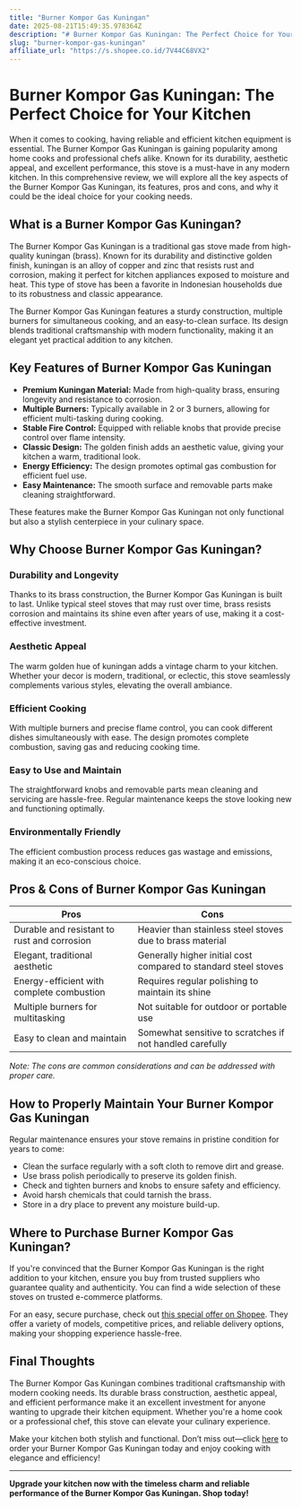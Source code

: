 ```yaml
---
title: "Burner Kompor Gas Kuningan"
date: 2025-08-21T15:49:35.978364Z
description: "# Burner Kompor Gas Kuningan: The Perfect Choice for Your Kitchen..."
slug: "burner-kompor-gas-kuningan"
affiliate_url: "https://s.shopee.co.id/7V44C68VX2"
---
```

# Burner Kompor Gas Kuningan: The Perfect Choice for Your Kitchen

When it comes to cooking, having reliable and efficient kitchen equipment is essential. The Burner Kompor Gas Kuningan is gaining popularity among home cooks and professional chefs alike. Known for its durability, aesthetic appeal, and excellent performance, this stove is a must-have in any modern kitchen. In this comprehensive review, we will explore all the key aspects of the Burner Kompor Gas Kuningan, its features, pros and cons, and why it could be the ideal choice for your cooking needs.

## What is a Burner Kompor Gas Kuningan?

The Burner Kompor Gas Kuningan is a traditional gas stove made from high-quality kuningan (brass). Known for its durability and distinctive golden finish, kuningan is an alloy of copper and zinc that resists rust and corrosion, making it perfect for kitchen appliances exposed to moisture and heat. This type of stove has been a favorite in Indonesian households due to its robustness and classic appearance.

The Burner Kompor Gas Kuningan features a sturdy construction, multiple burners for simultaneous cooking, and an easy-to-clean surface. Its design blends traditional craftsmanship with modern functionality, making it an elegant yet practical addition to any kitchen.

## Key Features of Burner Kompor Gas Kuningan

- **Premium Kuningan Material:** Made from high-quality brass, ensuring longevity and resistance to corrosion.
- **Multiple Burners:** Typically available in 2 or 3 burners, allowing for efficient multi-tasking during cooking.
- **Stable Fire Control:** Equipped with reliable knobs that provide precise control over flame intensity.
- **Classic Design:** The golden finish adds an aesthetic value, giving your kitchen a warm, traditional look.
- **Energy Efficiency:** The design promotes optimal gas combustion for efficient fuel use.
- **Easy Maintenance:** The smooth surface and removable parts make cleaning straightforward.

These features make the Burner Kompor Gas Kuningan not only functional but also a stylish centerpiece in your culinary space.

## Why Choose Burner Kompor Gas Kuningan?

### Durability and Longevity

Thanks to its brass construction, the Burner Kompor Gas Kuningan is built to last. Unlike typical steel stoves that may rust over time, brass resists corrosion and maintains its shine even after years of use, making it a cost-effective investment.

### Aesthetic Appeal

The warm golden hue of kuningan adds a vintage charm to your kitchen. Whether your decor is modern, traditional, or eclectic, this stove seamlessly complements various styles, elevating the overall ambiance.

### Efficient Cooking

With multiple burners and precise flame control, you can cook different dishes simultaneously with ease. The design promotes complete combustion, saving gas and reducing cooking time.

### Easy to Use and Maintain

The straightforward knobs and removable parts mean cleaning and servicing are hassle-free. Regular maintenance keeps the stove looking new and functioning optimally.

### Environmentally Friendly

The efficient combustion process reduces gas wastage and emissions, making it an eco-conscious choice.

## Pros & Cons of Burner Kompor Gas Kuningan

| **Pros** | **Cons** |
| --- | --- |
| Durable and resistant to rust and corrosion | Heavier than stainless steel stoves due to brass material |
| Elegant, traditional aesthetic | Generally higher initial cost compared to standard steel stoves |
| Energy-efficient with complete combustion | Requires regular polishing to maintain its shine |
| Multiple burners for multitasking | Not suitable for outdoor or portable use |
| Easy to clean and maintain | Somewhat sensitive to scratches if not handled carefully |

*Note: The cons are common considerations and can be addressed with proper care.*

## How to Properly Maintain Your Burner Kompor Gas Kuningan

Regular maintenance ensures your stove remains in pristine condition for years to come:

- Clean the surface regularly with a soft cloth to remove dirt and grease.
- Use brass polish periodically to preserve its golden finish.
- Check and tighten burners and knobs to ensure safety and efficiency.
- Avoid harsh chemicals that could tarnish the brass.
- Store in a dry place to prevent any moisture build-up.

## Where to Purchase Burner Kompor Gas Kuningan?

If you're convinced that the Burner Kompor Gas Kuningan is the right addition to your kitchen, ensure you buy from trusted suppliers who guarantee quality and authenticity. You can find a wide selection of these stoves on trusted e-commerce platforms.

For an easy, secure purchase, check out [this special offer on Shopee](https://s.shopee.co.id/7V44C68VX2). They offer a variety of models, competitive prices, and reliable delivery options, making your shopping experience hassle-free.

## Final Thoughts

The Burner Kompor Gas Kuningan combines traditional craftsmanship with modern cooking needs. Its durable brass construction, aesthetic appeal, and efficient performance make it an excellent investment for anyone wanting to upgrade their kitchen equipment. Whether you're a home cook or a professional chef, this stove can elevate your culinary experience.

Make your kitchen both stylish and functional. Don’t miss out—click [here](https://s.shopee.co.id/7V44C68VX2) to order your Burner Kompor Gas Kuningan today and enjoy cooking with elegance and efficiency!

---

**Upgrade your kitchen now with the timeless charm and reliable performance of the Burner Kompor Gas Kuningan. Shop today!**